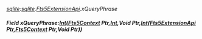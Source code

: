 _[sqlite](../../modules/sqlite/sqlite-module.md):[sqlite](../../modules/sqlite/sqlite-module.md).[Fts5ExtensionApi](../../modules/sqlite/sqlite-fts5extensionapi.md).xQueryPhrase_
##### Field xQueryPhrase:[Int](../../modules/wonkey/wonkey-types-int.md)([Fts5Context](../../modules/sqlite/sqlite-fts5context.md) Ptr,[Int](../../modules/wonkey/wonkey-types-int.md),Void Ptr,[Int](../../modules/wonkey/wonkey-types-int.md)([Fts5ExtensionApi](../../modules/sqlite/sqlite-fts5extensionapi.md) Ptr,[Fts5Context](../../modules/sqlite/sqlite-fts5context.md) Ptr,Void Ptr))
